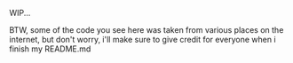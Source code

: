 WIP...

BTW, some of the code you see here was taken from various places on the internet, but don't worry, i'll make sure to give credit for everyone when i finish my README.md
